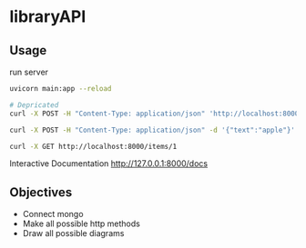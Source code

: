 # libraryAPI

## Usage
run server
```bash
uvicorn main:app --reload
```


```bash
# Depricated
curl -X POST -H "Content-Type: application/json" 'http://localhost:8000/items?item=apple'

curl -X POST -H "Content-Type: application/json" -d '{"text":"apple"}' 'http://localhost:8000/items'

curl -X GET http://localhost:8000/items/1
```

Interactive Documentation
http://127.0.0.1:8000/docs


## Objectives

- Connect mongo
- Make all possible http methods
- Draw all possible diagrams


